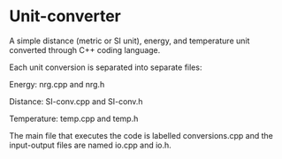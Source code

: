 # Unit-converter
A simple distance (metric or SI unit), energy, and temperature unit converted through C++ coding language.

Each unit conversion is separated into separate files:

  Energy: nrg.cpp and nrg.h
  
  Distance: SI-conv.cpp and SI-conv.h
  
  Temperature: temp.cpp and temp.h

The main file that executes the code is labelled conversions.cpp 
and the input-output files are named io.cpp and io.h.
